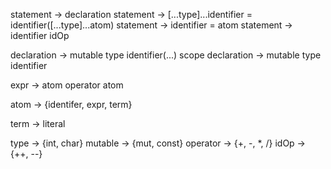 statement -> declaration
statement -> [...type]...identifier = identifier([...type]...atom)
statement -> identifier = atom
statement -> identifier idOp

declaration -> mutable type identifier(...) scope
declaration -> mutable type identifier

expr -> atom operator atom

atom -> {identifer, expr, term}

term -> literal

type -> {int, char}
mutable -> {mut, const}
operator -> {+, -, *, /}
idOp -> {++, --}


